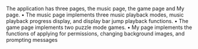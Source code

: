 The application has three pages, the music page, the game page and My page.
• The music page implements three music playback modes, music playback progress display, and display bar jump playback functions.
• The game page implements two puzzle mode games.
• My page implements the functions of applying for permissions, changing background images, and prompting messages
